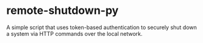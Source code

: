 # remote-shutdown-py
A simple script that uses token-based authentication to securely shut down a system via HTTP commands over the local network.
